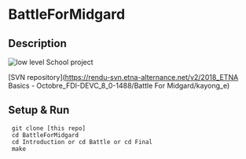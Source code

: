 # BattleForMidgard

## Description

   ![low level](http://www.pskills.org/image/c.png) School project

   [SVN repository](https://rendu-svn.etna-alternance.net/v2/2018_ETNA Basics - Octobre_FDI-DEVC_8_0-1488/Battle For Midgard/kayong_e)

## Setup & Run

```
 git clone [this repo]
 cd BattleForMidgard
 cd Introduction or cd Battle or cd Final
 make
```
